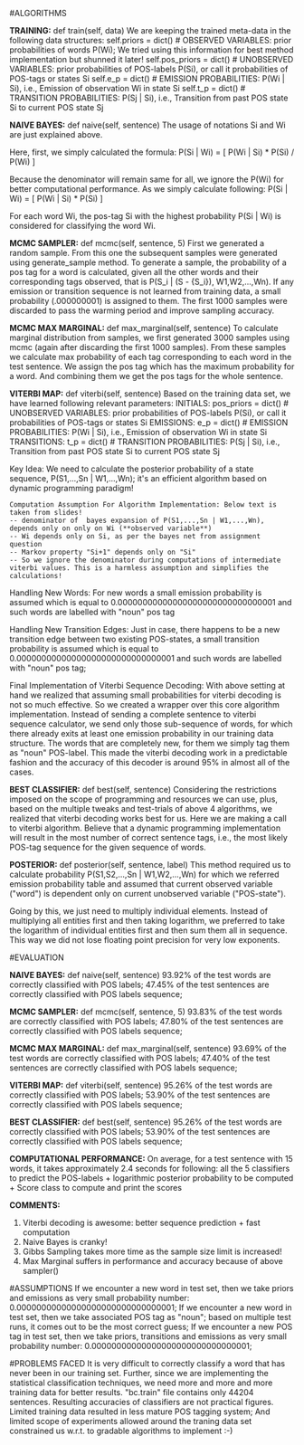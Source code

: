 #ALGORITHMS

**TRAINING:**            def train(self, data)
We are keeping the trained meta-data in the following data structures:
    self.priors = dict()        # OBSERVED VARIABLES:       prior probabilities of words P(Wi); We tried using this information for best method implementation but shunned it later!
    self.pos_priors = dict()    # UNOBSERVED VARIABLES:     prior probabilities of POS-labels P(Si), or call it probabilities of POS-tags or states Si
    self.e_p = dict()           # EMISSION PROBABILITIES:   P(Wi | Si), i.e., Emission of observation Wi in state Si
    self.t_p = dict()           # TRANSITION PROBABILITIES: P(Sj | Si), i.e., Transition from past POS state Si to current POS state Sj


**NAIVE BAYES:**         def naive(self, sentence)
The usage of notations Si and Wi are just explained above.

Here, first, we simply calculated the formula:
P(Si | Wi) = [ P(Wi | Si) * P(Si) / P(Wi) ]

Because the denominator will remain same for all, we ignore the P(Wi) for better computational performance. As we simply calculate following:
P(Si | Wi) = [ P(Wi | Si) * P(Si) ]

For each word Wi, the pos-tag Si with the highest probability P(Si | Wi) is considered for classifying the word Wi.



**MCMC SAMPLER:**        def mcmc(self, sentence, 5)
First we generated a random sample. From this one the subsequent samples were generated using generate_sample method. To
generate a sample, the probability of a pos tag for a word is calculated, given all the other words and their corresponding
tags observed, that is P(S_i | (S - {S_i}), W1,W2,...,Wn). If any emission or transition sequence is not learned from
training data, a small probability (.000000001) is assigned to them. The first 1000 samples were discarded to pass
the warming period and improve sampling accuracy.



**MCMC MAX MARGINAL:**   def max_marginal(self, sentence)
To calculate marginal distribution from samples, we first generated 3000 samples using mcmc (again after discarding the
first 1000 samples). From these samples we calculate max probability of each tag corresponding to each word in the test
sentence. We assign the pos tag which has the maximum probability for a word. And combining them we get the pos tags
for the whole sentence.



**VITERBI MAP:**         def viterbi(self, sentence)
Based on the training data set, we have learned following relevant parameters:
    INITIALS:    pos_priors = dict()    # UNOBSERVED VARIABLES:     prior probabilities of POS-labels P(Si), or call it probabilities of POS-tags or states Si
    EMISSIONS:   e_p = dict()           # EMISSION PROBABILITIES:   P(Wi | Si), i.e., Emission of observation Wi in state Si
    TRANSITIONS: t_p = dict()           # TRANSITION PROBABILITIES: P(Sj | Si), i.e., Transition from past POS state Si to current POS state Sj


Key Idea: We need to calculate the posterior probability of a state sequence, P(S1,...,Sn | W1,...,Wn);
it's an efficient algorithm based on dynamic programming paradigm!

    Computation Assumption For Algorithm Implementation: Below text is taken from slides!
    -- denominator of  bayes expansion of P(S1,...,Sn | W1,...,Wn), depends only on only on Wi (**observed variable**)
    -- Wi depends only on Si, as per the bayes net from assignment question
    -- Markov property "Si+1" depends only on "Si"
    -- So we ignore the denominator during computations of intermediate viterbi values. This is a harmless assumption and simplifies the calculations!


Handling New Words: For new words a small emission probability is assumed which is equal to 0.00000000000000000000000000000001
and such words are labelled with "noun" pos tag

Handling New Transition Edges: Just in case, there happens to be a new transition edge between two existing POS-states, a small transition
probability is assumed which is equal to 0.00000000000000000000000000000001 and such words are labelled with "noun" pos tag;

Final Implementation of Viterbi Sequence Decoding: With above setting at hand we realized that assuming small probabilities for viterbi decoding is not so much effective. So we created
a wrapper over this core algorithm implementation. Instead of sending a complete sentence to viterbi sequence calculator, we send only
those sub-sequence of words, for which there already exits at least one emission probability in our training data structure. The words that
are completely new, for them we simply tag them as "noun" POS-label. This made the viterbi decoding work in a predictable fashion and the
accuracy of this decoder is around 95% in almost all of the cases.



**BEST CLASSIFIER:**     def best(self, sentence)
Considering the restrictions imposed on the scope of programming and resources we can use,
plus, based on the multiple tweaks and test-trials of above 4 algorithms, we realized that viterbi decoding works best for us.
Here we are making a call to viterbi algorithm. Believe that a dynamic programming implementation will result in the most
number of correct sentence tags, i.e., the most likely POS-tag sequence for the given sequence of words.



**POSTERIOR:**           def posterior(self, sentence, label)
This method required us to calculate  probability P(S1,S2,...,Sn | W1,W2,...,Wn) for which we referred emission
probability table and assumed that current observed variable ("word") is dependent only on current unobserved variable ("POS-state").

Going by this, we just need to multiply individual elements. Instead of multiplying all entities first and then taking logarithm,
we preferred to take the logarithm of individual entities first and then sum them all in sequence. This way we did not lose
floating point precision for very low exponents.



#EVALUATION

**NAIVE BAYES:**         def naive(self, sentence)
93.92% of the test words     are correctly classified with POS labels;
47.45% of the test sentences are correctly classified with POS labels sequence;


**MCMC SAMPLER:**        def mcmc(self, sentence, 5)
93.83% of the test words     are correctly classified with POS labels;
47.80% of the test sentences are correctly classified with POS labels sequence;


**MCMC MAX MARGINAL:**   def max_marginal(self, sentence)
93.69% of the test words     are correctly classified with POS labels;
47.40% of the test sentences are correctly classified with POS labels sequence;


**VITERBI MAP:**         def viterbi(self, sentence)
95.26% of the test words     are correctly classified with POS labels;
53.90% of the test sentences are correctly classified with POS labels sequence;


**BEST CLASSIFIER:**     def best(self, sentence)
95.26% of the test words     are correctly classified with POS labels;
53.90% of the test sentences are correctly classified with POS labels sequence;


**COMPUTATIONAL PERFORMANCE:** 
On average, for a test sentence with 15 words, it takes approximately 2.4 seconds for following:
        all the 5 classifiers to predict the POS-labels
        + logarithmic posterior probability to be computed
        + Score class to compute and print the scores


**COMMENTS:**
1. Viterbi decoding is awesome: better sequence prediction + fast computation
2. Naive Bayes is cranky!
3. Gibbs Sampling takes more time as the sample size limit is increased!
4. Max Marginal suffers in performance and accuracy because of above sampler()



#ASSUMPTIONS
If we encounter a new word in test set, then we take priors and emissions as very small probability number: 0.00000000000000000000000000000001;
If we encounter a new word in test set, then we take associated POS tag as "noun"; based on multiple test runs, it comes out to be the most correct guess;
If we encounter a new POS tag in test set, then we take priors, transitions and emissions as very small probability number: 0.00000000000000000000000000000001;


#PROBLEMS FACED
It is very difficult to correctly classify a word that has never been in our training set. Further, since we are implementing the
statistical classification techniques, we need more and more and more training data for better results. "bc.train" file contains only
44204 sentences. Resulting accuracies of classifiers are not practical figures. Limited training data resulted in less mature POS tagging
system; And limited scope of experiments allowed around the traning data set constrained us w.r.t. to gradable algorithms to implement :-)

